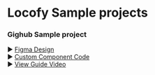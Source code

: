 
# Locofy Sample projects

### Gighub Sample project
► <a href="https://www.figma.com/community/file/1408320936296089088/gighub-website">Figma Design</a>
<br>
► <a href="https://github.com/Locofy/Sample-Projects/tree/main/Gighub">Custom Component Code</a>
<br>
► <a href="https://www.youtube.com/watch?v=RKsko50G0V0">View Guide Video</a>
